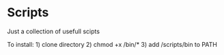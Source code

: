 # Scripts
Just a collection of usefull scipts

To install:
    1) clone directory
    2) chmod +x /bin/*
    3) add /scripts/bin to PATH